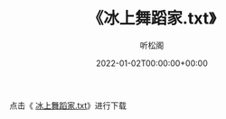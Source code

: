 ﻿---
title:  《冰上舞蹈家.txt》
date:   2022-01-02T00:00:00+00:00
author: 听松阁
layout: post
permalink: /冰上舞蹈家/
categories: 小说
tags: [小说]
---

点击《 [冰上舞蹈家.txt](http://img.660000.xyz/bookstukust/book/bntxt/10/冰上舞蹈家.txt)》进行下载